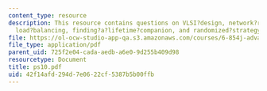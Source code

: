```yaml
---
content_type: resource
description: This resource contains questions on VLSI?design, network?routing, set?basis,
  load?balancing, finding?a?lifetime?companion, and randomized?strategy.
file: https://ol-ocw-studio-app-qa.s3.amazonaws.com/courses/6-854j-advanced-algorithms-fall-2005/42f14afd294d7e0622cf5387b5b00ffb_ps10.pdf
file_type: application/pdf
parent_uid: 725f2e04-cada-aedb-a6e0-9d255b409d98
resourcetype: Document
title: ps10.pdf
uid: 42f14afd-294d-7e06-22cf-5387b5b00ffb
---
```

